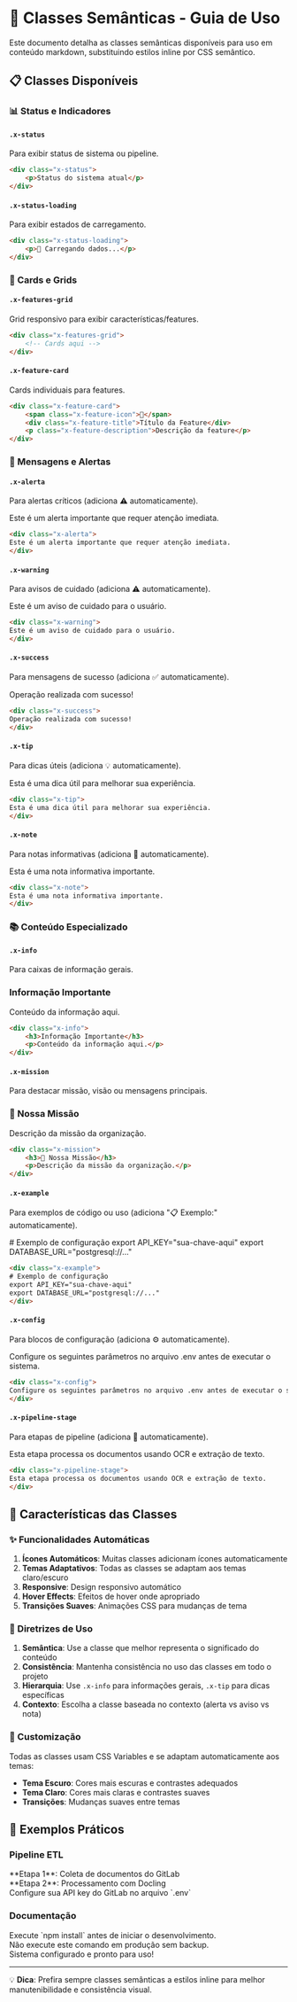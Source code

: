 # 🎨 Classes Semânticas - Guia de Uso

Este documento detalha as classes semânticas disponíveis para uso em conteúdo markdown, substituindo estilos inline por CSS semântico.

## 📋 Classes Disponíveis

### 📊 Status e Indicadores

#### `.x-status`
Para exibir status de sistema ou pipeline.

```html
<div class="x-status">
    <p>Status do sistema atual</p>
</div>
```

#### `.x-status-loading`
Para exibir estados de carregamento.

```html
<div class="x-status-loading">
    <p>🔄 Carregando dados...</p>
</div>
```

### 🎯 Cards e Grids

#### `.x-features-grid`
Grid responsivo para exibir características/features.

```html
<div class="x-features-grid">
    <!-- Cards aqui -->
</div>
```

#### `.x-feature-card`
Cards individuais para features.

```html
<div class="x-feature-card">
    <span class="x-feature-icon">🚀</span>
    <div class="x-feature-title">Título da Feature</div>
    <p class="x-feature-description">Descrição da feature</p>
</div>
```

### 💬 Mensagens e Alertas

#### `.x-alerta`
Para alertas críticos (adiciona ⚠️ automaticamente).

<div class="x-alerta">
Este é um alerta importante que requer atenção imediata.
</div>

```html
<div class="x-alerta">
Este é um alerta importante que requer atenção imediata.
</div>
```

#### `.x-warning`
Para avisos de cuidado (adiciona ⚠️ automaticamente).

<div class="x-warning">
Este é um aviso de cuidado para o usuário.
</div>

```html
<div class="x-warning">
Este é um aviso de cuidado para o usuário.
</div>
```

#### `.x-success`
Para mensagens de sucesso (adiciona ✅ automaticamente).

<div class="x-success">
Operação realizada com sucesso!
</div>

```html
<div class="x-success">
Operação realizada com sucesso!
</div>
```

#### `.x-tip`
Para dicas úteis (adiciona 💡 automaticamente).

<div class="x-tip">
Esta é uma dica útil para melhorar sua experiência.
</div>

```html
<div class="x-tip">
Esta é uma dica útil para melhorar sua experiência.
</div>
```

#### `.x-note`
Para notas informativas (adiciona 📝 automaticamente).

<div class="x-note">
Esta é uma nota informativa importante.
</div>

```html
<div class="x-note">
Esta é uma nota informativa importante.
</div>
```

### 📚 Conteúdo Especializado

#### `.x-info`
Para caixas de informação gerais.

<div class="x-info">
    <h3>Informação Importante</h3>
    <p>Conteúdo da informação aqui.</p>
</div>

```html
<div class="x-info">
    <h3>Informação Importante</h3>
    <p>Conteúdo da informação aqui.</p>
</div>
```

#### `.x-mission`
Para destacar missão, visão ou mensagens principais.

<div class="x-mission">
    <h3>🎯 Nossa Missão</h3>
    <p>Descrição da missão da organização.</p>
</div>

```html
<div class="x-mission">
    <h3>🎯 Nossa Missão</h3>
    <p>Descrição da missão da organização.</p>
</div>
```

#### `.x-example`
Para exemplos de código ou uso (adiciona "📋 Exemplo:" automaticamente).

<div class="x-example">
# Exemplo de configuração
export API_KEY="sua-chave-aqui"
export DATABASE_URL="postgresql://..."
</div>

```html
<div class="x-example">
# Exemplo de configuração
export API_KEY="sua-chave-aqui"
export DATABASE_URL="postgresql://..."
</div>
```

#### `.x-config`
Para blocos de configuração (adiciona ⚙️ automaticamente).

<div class="x-config">
Configure os seguintes parâmetros no arquivo .env antes de executar o sistema.
</div>

```html
<div class="x-config">
Configure os seguintes parâmetros no arquivo .env antes de executar o sistema.
</div>
```

#### `.x-pipeline-stage`
Para etapas de pipeline (adiciona 🚀 automaticamente).

<div class="x-pipeline-stage">
Esta etapa processa os documentos usando OCR e extração de texto.
</div>

```html
<div class="x-pipeline-stage">
Esta etapa processa os documentos usando OCR e extração de texto.
</div>
```

## 🎨 Características das Classes

### ✨ Funcionalidades Automáticas

1. **Ícones Automáticos**: Muitas classes adicionam ícones automaticamente
2. **Temas Adaptativos**: Todas as classes se adaptam aos temas claro/escuro
3. **Responsive**: Design responsivo automático
4. **Hover Effects**: Efeitos de hover onde apropriado
5. **Transições Suaves**: Animações CSS para mudanças de tema

### 🎯 Diretrizes de Uso

1. **Semântica**: Use a classe que melhor representa o significado do conteúdo
2. **Consistência**: Mantenha consistência no uso das classes em todo o projeto
3. **Hierarquia**: Use `.x-info` para informações gerais, `.x-tip` para dicas específicas
4. **Contexto**: Escolha a classe baseada no contexto (alerta vs aviso vs nota)

### 🔧 Customização

Todas as classes usam CSS Variables e se adaptam automaticamente aos temas:

- **Tema Escuro**: Cores mais escuras e contrastes adequados
- **Tema Claro**: Cores mais claras e contrastes suaves
- **Transições**: Mudanças suaves entre temas

## 📖 Exemplos Práticos

### Pipeline ETL

<div class="x-pipeline-stage">
**Etapa 1**: Coleta de documentos do GitLab
</div>

<div class="x-pipeline-stage">
**Etapa 2**: Processamento com Docling
</div>

<div class="x-config">
Configure sua API key do GitLab no arquivo `.env`
</div>

### Documentação

<div class="x-tip">
Execute `npm install` antes de iniciar o desenvolvimento.
</div>

<div class="x-warning">
Não execute este comando em produção sem backup.
</div>

<div class="x-success">
Sistema configurado e pronto para uso!
</div>

---

💡 **Dica**: Prefira sempre classes semânticas a estilos inline para melhor manutenibilidade e consistência visual.
